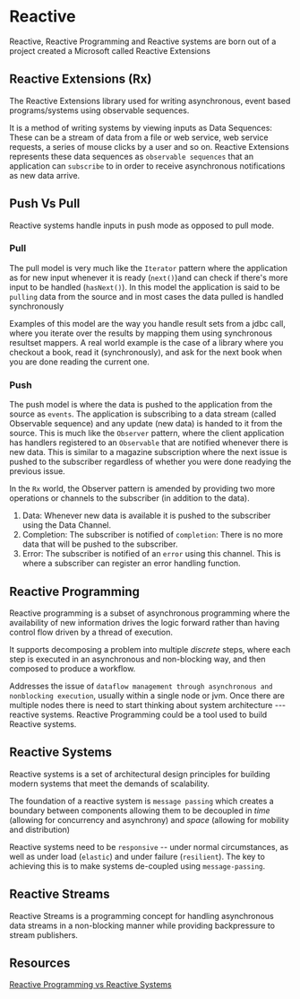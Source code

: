 # Reactive 

Reactive, Reactive Programming and Reactive systems are born out of a project created a Microsoft called Reactive Extensions

## Reactive Extensions (Rx)
The Reactive Extensions library used for writing asynchronous, event based programs/systems using observable sequences.

It is a method of writing systems by viewing inputs as Data Sequences: These can be a stream of data from a file or web service, web service requests, a series of mouse clicks by a user and so on.
Reactive Extensions represents these data sequences as `observable sequences` that an application can `subscribe` to in order to receive asynchronous notifications as new data arrive.

## Push Vs Pull
Reactive systems handle inputs in push mode as opposed to pull mode. 

### Pull
The pull model is very much like the `Iterator` pattern where the application as for new input whenever it is ready (`next()`)and can check if there's more input to be handled (`hasNext()`). 
In this model the application is said to be `pulling` data from the source and in most cases the data pulled is handled synchronously

Examples of this model are the way you handle result sets from a jdbc call, where you iterate over the results by mapping them using synchronous resultset mappers. 
A real world example is the case of a library where you checkout a book, read it (synchronously), and ask for the next book when you are done reading the current one.

### Push
The push model is where the data is pushed to the application from the source as `events`. The application is subscribing to a data stream (called Observable sequence) and any update (new data) is handed to it from the source. This is much like the `Observer` pattern, where the client application has handlers registered to an `Observable` that are notified whenever there is new data.
This is similar to a magazine subscription where the next issue is pushed to the subscriber regardless of whether you were done readying the previous issue.

In the `Rx` world, the Observer pattern is amended by providing two more operations or channels to the subscriber (in addition to the data).

 1. Data: Whenever new data is available it is pushed to the subscriber using the Data Channel.
 1. Completion: The subscriber is notified of `completion`: There is no more data that will be pushed to the subscriber.
 1. Error: The subscriber is notified of an `error` using this channel. This is where a subscriber can register an error handling function.

 
## Reactive Programming
Reactive programming is a subset of asynchronous programming where the availability of new information drives the logic forward rather than having control flow driven by a thread of execution.

It supports decomposing a problem into multiple *discrete* steps, where each step is executed in an asynchronous and non-blocking way, and then composed to produce a workflow.

Addresses the issue of `dataflow management through asynchronous and nonblocking execution`, usually within a single node or jvm. Once there are multiple nodes there is need to start thinking about system architecture --- reactive systems.
Reactive Programming could be a tool used to build Reactive systems.

## Reactive Systems
Reactive systems is a set of architectural design principles for building modern systems that meet the demands of scalability.

The foundation of a reactive system is `message passing` which creates a boundary between components allowing them to be decoupled in *time* (allowing for concurrency and asynchrony) and *space* (allowing for mobility and distribution)

Reactive systems need to be `responsive` -- under normal circumstances, as well as under load (`elastic`) and under failure (`resilient`).  The key to achieving this is to make systems de-coupled using `message-passing`.

 
## Reactive Streams
Reactive Streams is a programming concept for handling asynchronous data streams in a non-blocking manner while providing backpressure to stream publishers.  
 
## Resources
[Reactive Programming vs Reactive Systems](https://www.oreilly.com/ideas/reactive-programming-vs-reactive-systems)
